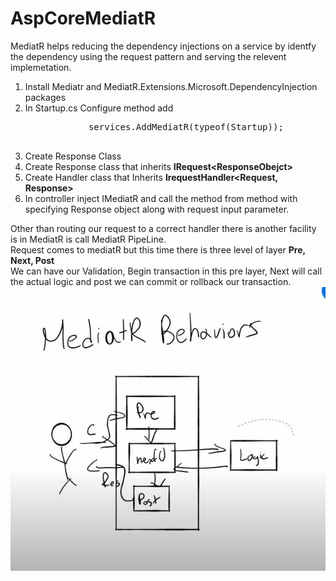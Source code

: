 # AspCoreMediatR

MediatR helps reducing the dependency injections on a service by identfy the dependency using the request pattern and serving the relevent implemetation.

<ol>
    <li>
        Install Mediatr and MediatR.Extensions.Microsoft.DependencyInjection packages
    </li>
    <li>
        In Startup.cs Configure method add
        <pre>
            services.AddMediatR(typeof(Startup));
        </pre>
    </li>
    <li>Create Response Class</li>
    <li>
        Create Response class that inherits  <b>IRequest&lt;ResponseObejct&gt;</b>
    </li>
    <li>
        Create Handler class that Inherits <b>IrequestHandler&lt;Request, Response&gt;</b>
    </li>
    <li>
        In controller inject IMediatR and call the method from method with specifying Response object along with request input parameter.
    </li>
</ol>
<p>
    Other than routing our request to a correct handler there is another facility is in MediatR is call MediatR PipeLine.<br>
        Request comes to mediatR but this time there is three level of layer <b>Pre, Next, Post</b><br>
        We can have our Validation, Begin transaction in this pre layer, Next will call the actual logic and post we can commit or rollback our transaction.<br>
        <img src="./images/MediatRPipeline.JPG" />
</p>
